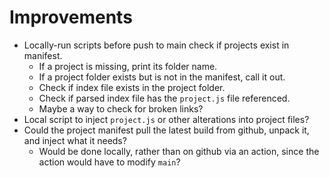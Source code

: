 # Improvements

- Locally-run scripts before push to main check if projects exist in manifest.
  - If a project is missing, print its folder name.
  - If a project folder exists but is not in the manifest, call it out.
  - Check if index file exists in the project folder.
  - Check if parsed index file has the `project.js` file referenced.
  - Maybe a way to check for broken links?
- Local script to inject `project.js` or other alterations into project files?
- Could the project manifest pull the latest build from github, unpack it, and inject what it needs?
  - Would be done locally, rather than on github via an action, since the action would have to modify `main`?